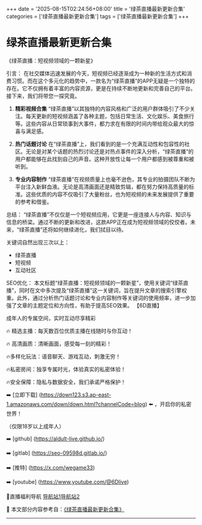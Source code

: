 +++
date = '2025-08-15T02:24:56+08:00'
title = '绿茶直播最新更新合集'
categories = ['绿茶直播最新更新合集']
tags = ['绿茶直播最新更新合集']
+++

# 绿茶直播最新更新合集

《绿茶直播：短视频领域的一颗新星》

引言：
在社交媒体迅速发展的今天，短视频已经逐渐成为一种新的生活方式和消费习惯。而在这个多元化的趋势中，一款名为“绿茶直播”的APP无疑是一个独特的存在。它不仅拥有着丰富的内容资源，更是在持续不断地更新和完善自己的平台。接下来，我们将带您一探究竟。

1. **精彩视频合集**
   “绿茶直播”以其独特的内容风格和广泛的用户群体吸引了不少关注。每天更新的短视频涵盖了各种主题，包括日常生活、文化娱乐、美食旅行等。这些内容从日常琐事到大事件，都力求在有限的时间内带给观众最大的惊喜与满足感。

2. **热门话题讨论**
   在“绿茶直播”上，我们看到的是一个充满互动性和包容性的社区。无论是对某个话题的热烈讨论还是对热点事件的深入分析，“绿茶直播”的用户都能够在此找到自己的声音。这种开放性让每一个用户都感到被尊重和被听到。

3. **专业内容制作**
   “绿茶直播”在视频质量上也毫不逊色，其专业的拍摄团队不断为平台注入新鲜血液。无论是高清画面还是精致剪辑，都在努力保持高质量的标准。这些优质的内容不仅吸引了大量粉丝，也为短视频的未来发展提供了重要的参考和借鉴。

总结：
“绿茶直播”不仅仅是一个短视频应用，它更是一座连接人与内容、知识与信息的桥梁。通过不断的更新和改进，这款APP正在成为短视频领域的佼佼者。未来，“绿茶直播”还将如何继续进化，我们拭目以待。

关键词自然出现三次以上：

- 绿茶直播
- 短视频
- 互动社区

SEO优化：
本文标题“绿茶直播：短视频领域的一颗新星”，使用关键词“绿茶直播”，同时在文中多次提及“绿茶直播”这一关键词，旨在提升文章的搜索引擎权重。此外，通过分析热门话题讨论和专业内容制作等关键词的使用频率，进一步加强了文章的主题定位和方向性，有助于提高SEO效果。
【6D直播】

 成年人的专属空间，实时互动尽享精彩

🔥 精选主播：每天数百位优质主播在线随时与你互动！

🔥 高清画质：清晰画面，感受每一刻的精彩！

🔥多样化玩法：语音聊天、游戏互动，刺激无穷！

🔥私密房间：独享专属时光，体验真实的私密体验！

🔥安全保障：隐私与数据安全，我们承诺严格保护！

➡️ [立即下载] (https://down123.s3.ap-east-1.amazonaws.com/down/down.html?channelCode=blog) ⬅️ ，开启你的私密世界！

 （仅限18岁以上成年人）

➡️ [github] (https://aldult-live.github.io/)

➡️ [gitlab] (https://seo-09598d.gitlab.io/)

➡️ [推特] (https://x.com/wegame33)

➡️ [youtube] (https://www.youtube.com/@6Dlive)

🔞直播福利导航   [导航站1](https://webstack-86085a.gitlab.io/)[导航站2](https://onlygit123-2.github.io/)

📘 本文部分内容参考自：[《绿茶直播最新更新合集》](https://webstack-hugo-9.pages.dev/)

---
